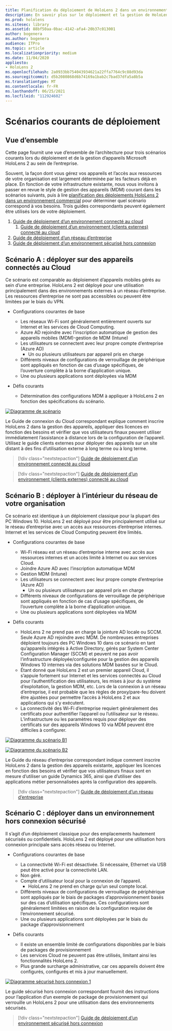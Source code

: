 ```yaml
---
title: Planification du déploiement de HoloLens 2 dans un environnement commercial
description: En savoir plus sur le déploiement et la gestion de HoloLens dans des environnements d’entreprise, y compris l’infrastructure, la Azure Active Directory et la gestion des appareils mobiles.
ms.prod: hololens
ms.sitesec: library
ms.assetid: 88bf50aa-0bac-4142-afa4-20b37c013001
author: bogenera
ms.author: bogenera
audience: ITPro
ms.topic: article
ms.localizationpriority: medium
ms.date: 11/04/2020
appliesto:
- HoloLens 2
ms.openlocfilehash: 2a0933bb754043934621a22ffa7764c9c88d93da
ms.sourcegitcommit: d5b2080868d6b74169a1bab2c7bad37dfa5a8b5a
ms.translationtype: MT
ms.contentlocale: fr-FR
ms.lasthandoff: 06/25/2021
ms.locfileid: "112924602"
---
```

# <a name="common-deployment-scenarios"></a>Scénarios courants de déploiement

## <a name="overview"></a>Vue d’ensemble

Cette page fournit une vue d’ensemble de l’architecture pour trois scénarios courants lors du déploiement et de la gestion d’appareils Microsoft HoloLens 2 au sein de l’entreprise.

Souvent, la façon dont vous gérez vos appareils et l’accès aux ressources de votre organisation est largement déterminée par les facteurs déjà en place. En fonction de votre infrastructure existante, nous vous invitons à passer en revue le style de gestion des appareils (MDM) courant dans les scénarios suivants, puis à lire [planification des déploiements HoloLens 2 dans un environnement commercial](hololens-core-components.md) pour déterminer quel scénario correspond à vos besoins. Trois guides correspondants peuvent également être utilisés lors de votre déploiement.


 1. [Guide de déploiement d’un environnement connecté au cloud](hololens2-cloud-connected-overview.md)
     1. [Guide de déploiement d’un environnement (clients externes) connecté au cloud](hololens2-deployment-guide.md)
 1. [Guide de déploiement d’un réseau d’entreprise](hololens2-corp-connected-overview.md)
 1. [Guide de déploiement d’un environnement sécurisé hors connexion](hololens-common-scenarios-offline-secure.md)

## <a name="scenario-a-deploy-to-cloud-connected-devices"></a>Scénario A : déployer sur des appareils connectés au Cloud

Ce scénario est comparable au déploiement d’appareils mobiles gérés au sein d’une entreprise. HoloLens 2 est déployé pour une utilisation principalement dans des environnements externes à un réseau d’entreprise. Les ressources d’entreprise ne sont pas accessibles ou peuvent être limitées par le biais du VPN. 
 * Configurations courantes de base
   * Les réseaux Wi-Fi sont généralement entièrement ouverts sur Internet et les services de Cloud Computing.
   * Azure AD rejoindre avec l’inscription automatique de gestion des appareils mobiles (MDM)-gestion de MDM (Intune)
   * Les utilisateurs se connectent avec leur propre compte d’entreprise (Azure AD)
     * Un ou plusieurs utilisateurs par appareil pris en charge
   * Différents niveaux de configurations de verrouillage de périphérique sont appliqués en fonction de cas d’usage spécifiques, de l’ouverture complète à la borne d’application unique.
   * Une ou plusieurs applications sont déployées via MDM

* Défis courants
   * Détermination des configurations MDM à appliquer à HoloLens 2 en fonction des spécifications du scénario.

[![Diagramme ](images/deployment-guides-revised-scenario-a.png) de scénario](images/deployment-guides-revised-scenario-a.png#lightbox)

Le Guide de connexion du Cloud correspondant explique comment inscrire HoloLens 2 dans la gestion des appareils, appliquer des licences en fonction des besoins et vérifier que vos utilisateurs finaux peuvent utiliser immédiatement l’assistance à distance lors de la configuration de l’appareil. Utilisez le guide clients externes pour déployer des appareils sur un site distant à des fins d’utilisation externe à long terme ou à long terme.

> [!div class="nextstepaction"]
> [Guide de déploiement d’un environnement connecté au cloud](hololens2-cloud-connected-overview.md)

> [!div class="nextstepaction"]
> [Guide de déploiement d’un environnement (clients externes) connecté au cloud](hololens2-deployment-guide.md)

## <a name="scenario-b-deploy-inside-your-organizations-network"></a>Scénario B : déployer à l’intérieur du réseau de votre organisation

Ce scénario est identique à un déploiement classique pour la plupart des PC Windows 10. HoloLens 2 est déployé pour être principalement utilisé sur le réseau d’entreprise avec un accès aux ressources d’entreprise internes. Internet et les services de Cloud Computing peuvent être limités. 

 * Configurations courantes de base
   * Wi-Fi réseau est un réseau d’entreprise interne avec accès aux ressources internes et un accès limité à Internet ou aux services Cloud.
   * Joindre Azure AD avec l’inscription automatique MDM
   * Gestion MDM (Intune)
   * Les utilisateurs se connectent avec leur propre compte d’entreprise (Azure AD)
     * Un ou plusieurs utilisateurs par appareil pris en charge
   * Différents niveaux de configurations de verrouillage de périphérique sont appliqués en fonction de cas d’usage spécifiques, de l’ouverture complète à la borne d’application unique.
   * Une ou plusieurs applications sont déployées via MDM

 * Défis courants
   * HoloLens 2 ne prend pas en charge la jointure AD locale ou SCCM. Seule Azure AD rejoindre avec MDM. De nombreuses entreprises déploient toujours des PC Windows 10 dans ce scénario en tant qu’appareils intégrés à Active Directory, gérés par System Center Configuration Manager (SCCM) et peuvent ne pas avoir l’infrastructure déployée/configurée pour la gestion des appareils Windows 10 internes via des solutions MDM basées sur le Cloud.
   * Étant donné que HoloLens 2 est un premier appareil Cloud, il s’appuie fortement sur Internet et les services connectés au Cloud pour l’authentification des utilisateurs, les mises à jour du système d’exploitation, la gestion MDM, etc. Lors de la connexion à un réseau d’entreprise, il est probable que les règles de proxy/pare-feu doivent être ajustées pour permettre l’accès à HoloLens 2 et aux applications qui s’y exécutent.
   * La connectivité des Wi-Fi d’entreprise requiert généralement des certificats pour authentifier l’appareil ou l’utilisateur sur le réseau. L’infrastructure ou les paramètres requis pour déployer des certificats sur des appareils Windows 10 via MDM peuvent être difficiles à configurer.

[![Diagramme ](images/deployment-guides-revised-scenario-b-01-1.png) du scénario B1](images/deployment-guides-revised-scenario-b-01-1.png#lightbox)

[![Diagramme ](images/deployment-guides-revised-scenario-b-02-1.png) du scénario B2](images/deployment-guides-revised-scenario-b-02-1.png#lightbox)

Le Guide du réseau d’entreprise correspondant indique comment inscrire HoloLens 2 dans la gestion des appareils existante, appliquer les licences en fonction des besoins et vérifier que vos utilisateurs finaux sont en mesure d’utiliser un guide Dynamics 365, ainsi que d’utiliser des applications métier personnalisées après la configuration des appareils.

> [!div class="nextstepaction"]
> [Guide de déploiement d’un réseau d’entreprise](hololens2-corp-connected-overview.md)

## <a name="scenario-c-deploy-in-secure-offline-environment"></a>Scénario C : déployer dans un environnement hors connexion sécurisé

Il s’agit d’un déploiement classique pour des emplacements hautement sécurisés ou confidentiels. HoloLens 2 est déployé pour une utilisation hors connexion principale sans accès réseau ou Internet. 
 * Configurations courantes de base
   * La connectivité Wi-Fi est désactivée. Si nécessaire, Ethernet via USB peut être activé pour la connectivité LAN.
   * Non géré.
   * Compte d’utilisateur local pour la connexion de l’appareil.
     * HoloLens 2 ne prend en charge qu’un seul compte local.
   * Différents niveaux de configurations de verrouillage de périphérique sont appliqués par le biais de packages d’approvisionnement basés sur des cas d’utilisation spécifiques. Ces configurations sont généralement limitées en raison de la configuration requise de l’environnement sécurisé.
   * Une ou plusieurs applications sont déployées par le biais du package d’approvisionnement

 * Défis courants
   * Il existe un ensemble limité de configurations disponibles par le biais de packages de provisionnement
   * Les services Cloud ne peuvent pas être utilisés, limitant ainsi les fonctionnalités HoloLens 2.
   * Plus grande surcharge administrative, car ces appareils doivent être configurés, configurés et mis à jour manuellement.

[![Diagramme sécurisé hors connexion 1 ](images/deployment-guides-revised-scenario-c-01.png)](images/deployment-guides-revised-scenario-c-01.png#lightbox)

Le guide sécurisé hors connexion correspondant fournit des instructions pour l’application d’un exemple de package de provisionnement qui verrouille un HoloLens 2 pour une utilisation dans des environnements sécurisés.

> [!div class="nextstepaction"]
> [Guide de déploiement d’un environnement sécurisé hors connexion](hololens-common-scenarios-offline-secure.md)


